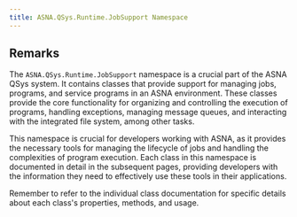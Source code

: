 ```yaml
---
title: ASNA.QSys.Runtime.JobSupport Namespace
---
```


## Remarks

The `ASNA.QSys.Runtime.JobSupport` namespace is a crucial part of the ASNA QSys system. It contains classes that provide support for managing jobs, programs, and service programs in an ASNA environment. These classes provide the core functionality for organizing and controlling the execution of programs, handling exceptions, managing message queues, and interacting with the integrated file system, among other tasks.

This namespace is crucial for developers working with ASNA, as it provides the necessary tools for managing the lifecycle of jobs and handling the complexities of program execution. Each class in this namespace is documented in detail in the subsequent pages, providing developers with the information they need to effectively use these tools in their applications.

Remember to refer to the individual class documentation for specific details about each class's properties, methods, and usage.

